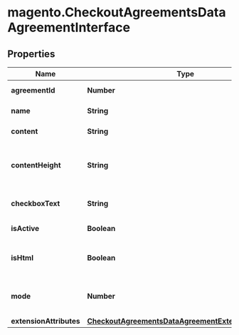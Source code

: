 # magento.CheckoutAgreementsDataAgreementInterface

## Properties
Name | Type | Description | Notes
------------ | ------------- | ------------- | -------------
**agreementId** | **Number** | Agreement ID. | 
**name** | **String** | Agreement name. | 
**content** | **String** | Agreement content. | 
**contentHeight** | **String** | Agreement content height. Otherwise, null. | [optional] 
**checkboxText** | **String** | Agreement checkbox text. | 
**isActive** | **Boolean** | Agreement status. | 
**isHtml** | **Boolean** | * true - HTML. * false - plain text. | 
**mode** | **Number** | The agreement applied mode. | 
**extensionAttributes** | [**CheckoutAgreementsDataAgreementExtensionInterface**](CheckoutAgreementsDataAgreementExtensionInterface.md) |  | [optional] 



